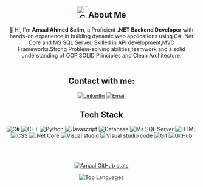 <h2 align="center">
  <img src ="https://camo.githubusercontent.com/ec5c8741e4ed88b1a5824e32558e15983dbaf6b46ca017418a32e39b4036ba3b/68747470733a2f2f6d65646961322e67697068792e636f6d2f6d656469612f51737347456d706b79454f684243623765312f67697068792e6769663f6369643d656366303565343761306e336769316266716e74716d6f62386739616964316f796a327772336473336d67373030626c267269643d67697068792e676966" width="30" alt="Competitive Programming"/>About Me</h2>
<p align="center">
  👋 Hi, I'm <strong>Amaal Ahmed Selim</strong>, a Proficient <strong>.NET Backend Developer</strong> with hands-on experience in building dynamic web applications using
C#,.Net Core and MS SQL Server. Skilled in API development,MVC Frameworks.Strong Problem-solving
abilities,teamwork and a solid understanding of OOP,SOLID Principles and Clean Architecture.
  <br><br>
</p>

<h2 align="center">Contact with me:</h2>
<p align="center">
<a href="https://www.linkedin.com/in/amaal-selim-b7501228b/" target="blank">
<img src="https://img.icons8.com/?size=50&id=13930&format=png&color=000000" alt="LinkedIn"/></a>
 <a href="mailto:amaalselim27@gmail.com">
    <img src="https://img.icons8.com/?size=50&id=37246&format=png&color=000000" alt="Email"/>
  </a>
</p>

<h2 align="center">Tech Stack</h2>
<p align="center">
  <img src="https://img.icons8.com/?size=50&id=mhwmyz1eu7T5&format=png&color=000000" alt="C#"/>
  <img src="https://img.icons8.com/?size=50&id=40669&format=png&color=000000" alt="C++"/>
  <img src="https://img.icons8.com/?size=60&id=13441&format=png&color=000000" alt="Python"/>
    <img src="https://img.icons8.com/?size=50&id=PXTY4q2Sq2lG&format=png&color=000000" alt="Javascript"/>
  <img src="https://img.icons8.com/?size=50&id=RXrON5kyN96A&format=png&color=000000" alt="Database"/>
  <img src="https://img.icons8.com/?size=50&id=laYYF3dV0Iew&format=png&color=000000" alt="Ms SQL Server"/>
  <img src="https://img.icons8.com/?size=50&id=20909&format=png&color=000000" alt="HTML"/>
  <img src="https://img.icons8.com/?size=50&id=21278&format=png&color=000000" alt="CSS"/>
  <img src="https://img.icons8.com/?size=50&id=1BC75jFEBED6&format=png&color=000000" alt=".Net Core"/>
  <img src="https://img.icons8.com/?size=50&id=ezj3zaVtImPg&format=png&color=000000" alt="Visual studio"/>
  <img src="https://img.icons8.com/?size=50&id=0OQR1FYCuA9f&format=png&color=000000" alt="Visual studio code"/>
  <img src="https://img.icons8.com/?size=50&id=20906&format=png&color=000000" alt="Git"/>
  <img src="https://img.icons8.com/?size=50&id=efFfwotdkiU5&format=png&color=000000" alt="GitHub"/>
</p>
<br><br>
<p align="center">
  <a href="https://github.com/amaalselim">
    <img src="https://github-readme-stats.vercel.app/api/top-langs?username=amaalselim&stars=true&include_all_commits=true&hide_border=true&show_icons=true&theme=radical" alt="Amaal GitHub stats"/>
  </a>
</p>

<p align="center">
    <img  alt="Top Languages" src="https://github-readme-stats.vercel.app/api?username=amaalselim&hide_border=true&langs_count=8&layout=compact&theme=radical" alt="amaalselim"/>
</p>
